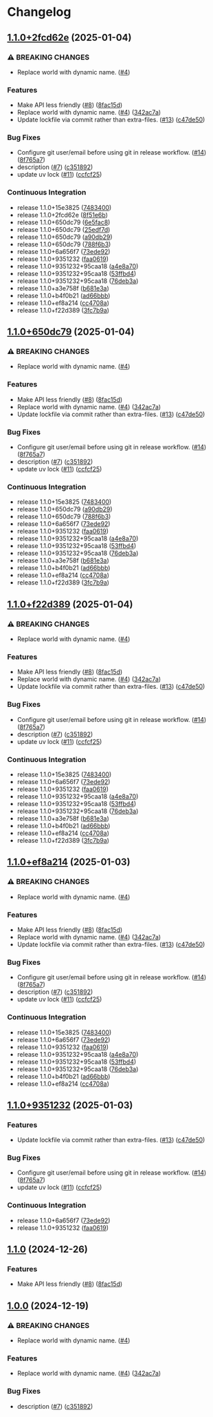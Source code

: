 # Changelog

## [1.1.0+2fcd62e](https://github.com/ClaytonJY/release-please-demo/compare/v1.1.0+650dc79...v1.1.0+2fcd62e) (2025-01-04)


### ⚠ BREAKING CHANGES

* Replace world with dynamic name. ([#4](https://github.com/ClaytonJY/release-please-demo/issues/4))

### Features

* Make API less friendly ([#8](https://github.com/ClaytonJY/release-please-demo/issues/8)) ([8fac15d](https://github.com/ClaytonJY/release-please-demo/commit/8fac15de8ec90718fa8a9c8df8998ed12c61e953))
* Replace world with dynamic name. ([#4](https://github.com/ClaytonJY/release-please-demo/issues/4)) ([342ac7a](https://github.com/ClaytonJY/release-please-demo/commit/342ac7a6ef05239b64e95b75b330487779a9c996))
* Update lockfile via commit rather than extra-files. ([#13](https://github.com/ClaytonJY/release-please-demo/issues/13)) ([c47de50](https://github.com/ClaytonJY/release-please-demo/commit/c47de50d7e6db9c04908e7301692cc93e702106d))


### Bug Fixes

* Configure git user/email before using git in release workflow. ([#14](https://github.com/ClaytonJY/release-please-demo/issues/14)) ([8f765a7](https://github.com/ClaytonJY/release-please-demo/commit/8f765a79b76170cb3bd648b924e09e0530d7514a))
* description ([#7](https://github.com/ClaytonJY/release-please-demo/issues/7)) ([c351892](https://github.com/ClaytonJY/release-please-demo/commit/c351892be4d539830b1a0ebe7bc03099a1741cb8))
* update uv lock ([#11](https://github.com/ClaytonJY/release-please-demo/issues/11)) ([ccfcf25](https://github.com/ClaytonJY/release-please-demo/commit/ccfcf25372e1e5d39cf4e6c75539add0bfd39061))


### Continuous Integration

* release 1.1.0+15e3825 ([7483400](https://github.com/ClaytonJY/release-please-demo/commit/7483400360cecebbd6ceee9caafa58dcac15ed85))
* release 1.1.0+2fcd62e ([8f51e6b](https://github.com/ClaytonJY/release-please-demo/commit/8f51e6b0272316a86988e3a193c21737c7c802bc))
* release 1.1.0+650dc79 ([6e5fac8](https://github.com/ClaytonJY/release-please-demo/commit/6e5fac8151ee2ca8fb2ac662267eebd27e047713))
* release 1.1.0+650dc79 ([25edf7d](https://github.com/ClaytonJY/release-please-demo/commit/25edf7d74179fef195ed94444bb0788f7da145fc))
* release 1.1.0+650dc79 ([a90db29](https://github.com/ClaytonJY/release-please-demo/commit/a90db2982b818aee2fb3c4182a26a967894adac8))
* release 1.1.0+650dc79 ([788f6b3](https://github.com/ClaytonJY/release-please-demo/commit/788f6b361729ecc7e0fa82523c1921e47c9a87bb))
* release 1.1.0+6a656f7 ([73ede92](https://github.com/ClaytonJY/release-please-demo/commit/73ede92631b958bd6a602cfdb2d2ccf6b87c9188))
* release 1.1.0+9351232 ([faa0619](https://github.com/ClaytonJY/release-please-demo/commit/faa06190e4f685e744f6080217ac2c42f1bd1b16))
* release 1.1.0+9351232+95caa18 ([a4e8a70](https://github.com/ClaytonJY/release-please-demo/commit/a4e8a7036cd946d9d8cb792a91998dad3c1c3aa5))
* release 1.1.0+9351232+95caa18 ([53ffbd4](https://github.com/ClaytonJY/release-please-demo/commit/53ffbd4521f45c2b69ecf8e622a58d0ecda9ed3b))
* release 1.1.0+9351232+95caa18 ([76deb3a](https://github.com/ClaytonJY/release-please-demo/commit/76deb3a19e615beddedcab6a11613cfac8085dfe))
* release 1.1.0+a3e758f ([b681e3a](https://github.com/ClaytonJY/release-please-demo/commit/b681e3a08568e839feafe2fbea6a6e71e056fc98))
* release 1.1.0+b4f0b21 ([ad66bbb](https://github.com/ClaytonJY/release-please-demo/commit/ad66bbbe9fde0f0bdbef354e50461e7fe01588db))
* release 1.1.0+ef8a214 ([cc4708a](https://github.com/ClaytonJY/release-please-demo/commit/cc4708aadb0082011709abdbf48f90f2b73644bc))
* release 1.1.0+f22d389 ([3fc7b9a](https://github.com/ClaytonJY/release-please-demo/commit/3fc7b9a8b909958fe75c625590b9be928448d9fe))

## [1.1.0+650dc79](https://github.com/ClaytonJY/release-please-demo/compare/v1.1.0+f22d389...v1.1.0+650dc79) (2025-01-04)


### ⚠ BREAKING CHANGES

* Replace world with dynamic name. ([#4](https://github.com/ClaytonJY/release-please-demo/issues/4))

### Features

* Make API less friendly ([#8](https://github.com/ClaytonJY/release-please-demo/issues/8)) ([8fac15d](https://github.com/ClaytonJY/release-please-demo/commit/8fac15de8ec90718fa8a9c8df8998ed12c61e953))
* Replace world with dynamic name. ([#4](https://github.com/ClaytonJY/release-please-demo/issues/4)) ([342ac7a](https://github.com/ClaytonJY/release-please-demo/commit/342ac7a6ef05239b64e95b75b330487779a9c996))
* Update lockfile via commit rather than extra-files. ([#13](https://github.com/ClaytonJY/release-please-demo/issues/13)) ([c47de50](https://github.com/ClaytonJY/release-please-demo/commit/c47de50d7e6db9c04908e7301692cc93e702106d))


### Bug Fixes

* Configure git user/email before using git in release workflow. ([#14](https://github.com/ClaytonJY/release-please-demo/issues/14)) ([8f765a7](https://github.com/ClaytonJY/release-please-demo/commit/8f765a79b76170cb3bd648b924e09e0530d7514a))
* description ([#7](https://github.com/ClaytonJY/release-please-demo/issues/7)) ([c351892](https://github.com/ClaytonJY/release-please-demo/commit/c351892be4d539830b1a0ebe7bc03099a1741cb8))
* update uv lock ([#11](https://github.com/ClaytonJY/release-please-demo/issues/11)) ([ccfcf25](https://github.com/ClaytonJY/release-please-demo/commit/ccfcf25372e1e5d39cf4e6c75539add0bfd39061))


### Continuous Integration

* release 1.1.0+15e3825 ([7483400](https://github.com/ClaytonJY/release-please-demo/commit/7483400360cecebbd6ceee9caafa58dcac15ed85))
* release 1.1.0+650dc79 ([a90db29](https://github.com/ClaytonJY/release-please-demo/commit/a90db2982b818aee2fb3c4182a26a967894adac8))
* release 1.1.0+650dc79 ([788f6b3](https://github.com/ClaytonJY/release-please-demo/commit/788f6b361729ecc7e0fa82523c1921e47c9a87bb))
* release 1.1.0+6a656f7 ([73ede92](https://github.com/ClaytonJY/release-please-demo/commit/73ede92631b958bd6a602cfdb2d2ccf6b87c9188))
* release 1.1.0+9351232 ([faa0619](https://github.com/ClaytonJY/release-please-demo/commit/faa06190e4f685e744f6080217ac2c42f1bd1b16))
* release 1.1.0+9351232+95caa18 ([a4e8a70](https://github.com/ClaytonJY/release-please-demo/commit/a4e8a7036cd946d9d8cb792a91998dad3c1c3aa5))
* release 1.1.0+9351232+95caa18 ([53ffbd4](https://github.com/ClaytonJY/release-please-demo/commit/53ffbd4521f45c2b69ecf8e622a58d0ecda9ed3b))
* release 1.1.0+9351232+95caa18 ([76deb3a](https://github.com/ClaytonJY/release-please-demo/commit/76deb3a19e615beddedcab6a11613cfac8085dfe))
* release 1.1.0+a3e758f ([b681e3a](https://github.com/ClaytonJY/release-please-demo/commit/b681e3a08568e839feafe2fbea6a6e71e056fc98))
* release 1.1.0+b4f0b21 ([ad66bbb](https://github.com/ClaytonJY/release-please-demo/commit/ad66bbbe9fde0f0bdbef354e50461e7fe01588db))
* release 1.1.0+ef8a214 ([cc4708a](https://github.com/ClaytonJY/release-please-demo/commit/cc4708aadb0082011709abdbf48f90f2b73644bc))
* release 1.1.0+f22d389 ([3fc7b9a](https://github.com/ClaytonJY/release-please-demo/commit/3fc7b9a8b909958fe75c625590b9be928448d9fe))

## [1.1.0+f22d389](https://github.com/ClaytonJY/release-please-demo/compare/v1.1.0+ef8a214...v1.1.0+f22d389) (2025-01-04)


### ⚠ BREAKING CHANGES

* Replace world with dynamic name. ([#4](https://github.com/ClaytonJY/release-please-demo/issues/4))

### Features

* Make API less friendly ([#8](https://github.com/ClaytonJY/release-please-demo/issues/8)) ([8fac15d](https://github.com/ClaytonJY/release-please-demo/commit/8fac15de8ec90718fa8a9c8df8998ed12c61e953))
* Replace world with dynamic name. ([#4](https://github.com/ClaytonJY/release-please-demo/issues/4)) ([342ac7a](https://github.com/ClaytonJY/release-please-demo/commit/342ac7a6ef05239b64e95b75b330487779a9c996))
* Update lockfile via commit rather than extra-files. ([#13](https://github.com/ClaytonJY/release-please-demo/issues/13)) ([c47de50](https://github.com/ClaytonJY/release-please-demo/commit/c47de50d7e6db9c04908e7301692cc93e702106d))


### Bug Fixes

* Configure git user/email before using git in release workflow. ([#14](https://github.com/ClaytonJY/release-please-demo/issues/14)) ([8f765a7](https://github.com/ClaytonJY/release-please-demo/commit/8f765a79b76170cb3bd648b924e09e0530d7514a))
* description ([#7](https://github.com/ClaytonJY/release-please-demo/issues/7)) ([c351892](https://github.com/ClaytonJY/release-please-demo/commit/c351892be4d539830b1a0ebe7bc03099a1741cb8))
* update uv lock ([#11](https://github.com/ClaytonJY/release-please-demo/issues/11)) ([ccfcf25](https://github.com/ClaytonJY/release-please-demo/commit/ccfcf25372e1e5d39cf4e6c75539add0bfd39061))


### Continuous Integration

* release 1.1.0+15e3825 ([7483400](https://github.com/ClaytonJY/release-please-demo/commit/7483400360cecebbd6ceee9caafa58dcac15ed85))
* release 1.1.0+6a656f7 ([73ede92](https://github.com/ClaytonJY/release-please-demo/commit/73ede92631b958bd6a602cfdb2d2ccf6b87c9188))
* release 1.1.0+9351232 ([faa0619](https://github.com/ClaytonJY/release-please-demo/commit/faa06190e4f685e744f6080217ac2c42f1bd1b16))
* release 1.1.0+9351232+95caa18 ([a4e8a70](https://github.com/ClaytonJY/release-please-demo/commit/a4e8a7036cd946d9d8cb792a91998dad3c1c3aa5))
* release 1.1.0+9351232+95caa18 ([53ffbd4](https://github.com/ClaytonJY/release-please-demo/commit/53ffbd4521f45c2b69ecf8e622a58d0ecda9ed3b))
* release 1.1.0+9351232+95caa18 ([76deb3a](https://github.com/ClaytonJY/release-please-demo/commit/76deb3a19e615beddedcab6a11613cfac8085dfe))
* release 1.1.0+a3e758f ([b681e3a](https://github.com/ClaytonJY/release-please-demo/commit/b681e3a08568e839feafe2fbea6a6e71e056fc98))
* release 1.1.0+b4f0b21 ([ad66bbb](https://github.com/ClaytonJY/release-please-demo/commit/ad66bbbe9fde0f0bdbef354e50461e7fe01588db))
* release 1.1.0+ef8a214 ([cc4708a](https://github.com/ClaytonJY/release-please-demo/commit/cc4708aadb0082011709abdbf48f90f2b73644bc))
* release 1.1.0+f22d389 ([3fc7b9a](https://github.com/ClaytonJY/release-please-demo/commit/3fc7b9a8b909958fe75c625590b9be928448d9fe))

## [1.1.0+ef8a214](https://github.com/ClaytonJY/release-please-demo/compare/v1.1.0+9351232...v1.1.0+ef8a214) (2025-01-03)


### ⚠ BREAKING CHANGES

* Replace world with dynamic name. ([#4](https://github.com/ClaytonJY/release-please-demo/issues/4))

### Features

* Make API less friendly ([#8](https://github.com/ClaytonJY/release-please-demo/issues/8)) ([8fac15d](https://github.com/ClaytonJY/release-please-demo/commit/8fac15de8ec90718fa8a9c8df8998ed12c61e953))
* Replace world with dynamic name. ([#4](https://github.com/ClaytonJY/release-please-demo/issues/4)) ([342ac7a](https://github.com/ClaytonJY/release-please-demo/commit/342ac7a6ef05239b64e95b75b330487779a9c996))
* Update lockfile via commit rather than extra-files. ([#13](https://github.com/ClaytonJY/release-please-demo/issues/13)) ([c47de50](https://github.com/ClaytonJY/release-please-demo/commit/c47de50d7e6db9c04908e7301692cc93e702106d))


### Bug Fixes

* Configure git user/email before using git in release workflow. ([#14](https://github.com/ClaytonJY/release-please-demo/issues/14)) ([8f765a7](https://github.com/ClaytonJY/release-please-demo/commit/8f765a79b76170cb3bd648b924e09e0530d7514a))
* description ([#7](https://github.com/ClaytonJY/release-please-demo/issues/7)) ([c351892](https://github.com/ClaytonJY/release-please-demo/commit/c351892be4d539830b1a0ebe7bc03099a1741cb8))
* update uv lock ([#11](https://github.com/ClaytonJY/release-please-demo/issues/11)) ([ccfcf25](https://github.com/ClaytonJY/release-please-demo/commit/ccfcf25372e1e5d39cf4e6c75539add0bfd39061))


### Continuous Integration

* release 1.1.0+15e3825 ([7483400](https://github.com/ClaytonJY/release-please-demo/commit/7483400360cecebbd6ceee9caafa58dcac15ed85))
* release 1.1.0+6a656f7 ([73ede92](https://github.com/ClaytonJY/release-please-demo/commit/73ede92631b958bd6a602cfdb2d2ccf6b87c9188))
* release 1.1.0+9351232 ([faa0619](https://github.com/ClaytonJY/release-please-demo/commit/faa06190e4f685e744f6080217ac2c42f1bd1b16))
* release 1.1.0+9351232+95caa18 ([a4e8a70](https://github.com/ClaytonJY/release-please-demo/commit/a4e8a7036cd946d9d8cb792a91998dad3c1c3aa5))
* release 1.1.0+9351232+95caa18 ([53ffbd4](https://github.com/ClaytonJY/release-please-demo/commit/53ffbd4521f45c2b69ecf8e622a58d0ecda9ed3b))
* release 1.1.0+9351232+95caa18 ([76deb3a](https://github.com/ClaytonJY/release-please-demo/commit/76deb3a19e615beddedcab6a11613cfac8085dfe))
* release 1.1.0+b4f0b21 ([ad66bbb](https://github.com/ClaytonJY/release-please-demo/commit/ad66bbbe9fde0f0bdbef354e50461e7fe01588db))
* release 1.1.0+ef8a214 ([cc4708a](https://github.com/ClaytonJY/release-please-demo/commit/cc4708aadb0082011709abdbf48f90f2b73644bc))

## [1.1.0+9351232](https://github.com/ClaytonJY/release-please-demo/compare/v1.1.0...v1.1.0+9351232) (2025-01-03)


### Features

* Update lockfile via commit rather than extra-files. ([#13](https://github.com/ClaytonJY/release-please-demo/issues/13)) ([c47de50](https://github.com/ClaytonJY/release-please-demo/commit/c47de50d7e6db9c04908e7301692cc93e702106d))


### Bug Fixes

* Configure git user/email before using git in release workflow. ([#14](https://github.com/ClaytonJY/release-please-demo/issues/14)) ([8f765a7](https://github.com/ClaytonJY/release-please-demo/commit/8f765a79b76170cb3bd648b924e09e0530d7514a))
* update uv lock ([#11](https://github.com/ClaytonJY/release-please-demo/issues/11)) ([ccfcf25](https://github.com/ClaytonJY/release-please-demo/commit/ccfcf25372e1e5d39cf4e6c75539add0bfd39061))


### Continuous Integration

* release 1.1.0+6a656f7 ([73ede92](https://github.com/ClaytonJY/release-please-demo/commit/73ede92631b958bd6a602cfdb2d2ccf6b87c9188))
* release 1.1.0+9351232 ([faa0619](https://github.com/ClaytonJY/release-please-demo/commit/faa06190e4f685e744f6080217ac2c42f1bd1b16))

## [1.1.0](https://github.com/ClaytonJY/release-please-demo/compare/v1.0.0...v1.1.0) (2024-12-26)


### Features

* Make API less friendly ([#8](https://github.com/ClaytonJY/release-please-demo/issues/8)) ([8fac15d](https://github.com/ClaytonJY/release-please-demo/commit/8fac15de8ec90718fa8a9c8df8998ed12c61e953))

## [1.0.0](https://github.com/ClaytonJY/release-please-demo/compare/v0.1.0...v1.0.0) (2024-12-19)


### ⚠ BREAKING CHANGES

* Replace world with dynamic name. ([#4](https://github.com/ClaytonJY/release-please-demo/issues/4))

### Features

* Replace world with dynamic name. ([#4](https://github.com/ClaytonJY/release-please-demo/issues/4)) ([342ac7a](https://github.com/ClaytonJY/release-please-demo/commit/342ac7a6ef05239b64e95b75b330487779a9c996))


### Bug Fixes

* description ([#7](https://github.com/ClaytonJY/release-please-demo/issues/7)) ([c351892](https://github.com/ClaytonJY/release-please-demo/commit/c351892be4d539830b1a0ebe7bc03099a1741cb8))
